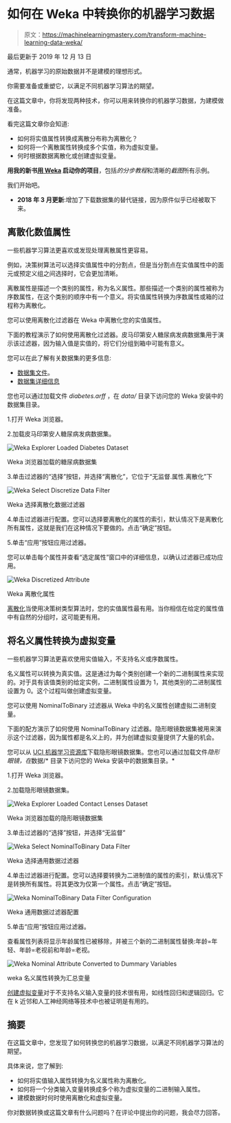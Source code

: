 # 如何在 Weka 中转换你的机器学习数据

> 原文：<https://machinelearningmastery.com/transform-machine-learning-data-weka/>

最后更新于 2019 年 12 月 13 日

通常，机器学习的原始数据并不是建模的理想形式。

你需要准备或重塑它，以满足不同机器学习算法的期望。

在这篇文章中，你将发现两种技术，你可以用来转换你的机器学习数据，为建模做准备。

看完这篇文章你会知道:

*   如何将实值属性转换成离散分布称为离散化？
*   如何将一个离散属性转换成多个实值，称为虚拟变量。
*   何时根据数据离散化或创建虚拟变量。

**用我的新书[用 Weka](https://machinelearningmastery.com/machine-learning-mastery-weka/) 启动你的项目**，包括*的分步教程*和清晰的*截图*所有示例。

我们开始吧。

*   **2018 年 3 月更新**:增加了下载数据集的替代链接，因为原件似乎已经被取下来。

## 离散化数值属性

一些机器学习算法更喜欢或发现处理离散属性更容易。

例如，决策树算法可以选择实值属性中的分割点，但是当分割点在实值属性中的面元或预定义组之间选择时，它会更加清晰。

离散属性是描述一个类别的属性，称为名义属性。那些描述一个类别的属性被称为序数属性，在这个类别的顺序中有一个意义。将实值属性转换为序数属性或箱的过程称为离散化。

您可以使用离散化过滤器在 Weka 中离散化您的实值属性。

下面的教程演示了如何使用离散化过滤器。皮马印第安人糖尿病发病数据集用于演示该过滤器，因为输入值是实值的，将它们分组到箱中可能有意义。

您可以在此了解有关数据集的更多信息:

*   [数据集文件](https://raw.githubusercontent.com/jbrownlee/Datasets/master/pima-indians-diabetes.csv)。
*   [数据集详细信息](https://raw.githubusercontent.com/jbrownlee/Datasets/master/pima-indians-diabetes.names)

您也可以通过加载文件 *diabetes.arff* ，在 *data/* 目录下访问您的 Weka 安装中的数据集目录。

1.打开 Weka 浏览器。

2.加载皮马印第安人糖尿病发病数据集。

![Weka Explorer Loaded Diabetes Dataset](img/478bceef5eb7b1f104aed4d9b1553530.png)

Weka 浏览器加载的糖尿病数据集

3.单击过滤器的“选择”按钮，并选择“离散化”，它位于“无监督.属性.离散化”下

![Weka Select Discretize Data Filter](img/873f17a8f3f4cb1feb62e2e5daed8eb9.png)

Weka 选择离散化数据过滤器

4.单击过滤器进行配置。您可以选择要离散化的属性的索引，默认情况下是离散化所有属性，这就是我们在这种情况下要做的。点击“确定”按钮。

5.单击“应用”按钮应用过滤器。

您可以单击每个属性并查看“选定属性”窗口中的详细信息，以确认过滤器已成功应用。

![Weka Discretized Attribute](img/f7329d32eebe06e22469cd3c23e518b8.png)

Weka 离散化属性

[离散化](https://en.wikipedia.org/wiki/Discretization_of_continuous_features)当使用决策树类型算法时，您的实值属性最有用。当你相信在给定的属性值中有自然的分组时，这可能更有用。

## 将名义属性转换为虚拟变量

一些机器学习算法更喜欢使用实值输入，不支持名义或序数属性。

名义属性可以转换为真实值。这是通过为每个类别创建一个新的二进制属性来实现的。对于具有该值类别的给定实例，二进制属性设置为 1，其他类别的二进制属性设置为 0。这个过程叫做创建虚拟变量。

您可以使用 NominalToBinary 过滤器从 Weka 中的名义属性创建虚拟二进制变量。

下面的配方演示了如何使用 NominalToBinary 过滤器。隐形眼镜数据集被用来演示这个过滤器，因为属性都是名义上的，并为创建虚拟变量提供了大量的机会。

您可以从 [UCI 机器学习资源库](https://archive.ics.uci.edu/ml/datasets/Lenses)下载隐形眼镜数据集。您也可以通过加载文件*隐形眼镜，在*数据/* 目录下访问您的 Weka 安装中的数据集目录。*

1.打开 Weka 浏览器。

2.加载隐形眼镜数据集。

![Weka Explorer Loaded Contact Lenses Dataset](img/67eb2a993e4b7a16806e175c4750a5cb.png)

Weka 浏览器加载的隐形眼镜数据集

3.单击过滤器的“选择”按钮，并选择“无监督”

![Weka Select NominalToBinary Data Filter](img/40372d1217ee7d973a3f855aa5690d4f.png)

Weka 选择通用数据过滤器

4.单击过滤器进行配置。您可以选择要转换为二进制值的属性的索引，默认情况下是转换所有属性。将其更改为仅第一个属性。点击“确定”按钮。

![Weka NominalToBinary Data Filter Configuration](img/414c75870305b20d741f4620173808cf.png)

Weka 通用数据过滤器配置

5.单击“应用”按钮应用过滤器。

查看属性列表将显示年龄属性已被移除，并被三个新的二进制属性替换:年龄=年轻、年龄=老视前和年龄=老视。

![Weka Nominal Attribute Converted to Dummary Variables](img/8ea7ea5215eb22162bd8bb4c6ae188eb.png)

weka 名义属性转换为汇总变量

[创建虚拟变量](https://en.wikipedia.org/wiki/Dummy_variable_(statistics))对于不支持名义输入变量的技术很有用，如线性回归和逻辑回归。它在 k 近邻和人工神经网络等技术中也被证明是有用的。

## 摘要

在这篇文章中，您发现了如何转换您的机器学习数据，以满足不同机器学习算法的期望。

具体来说，您了解到:

*   如何将实值输入属性转换为名义属性称为离散化。
*   如何将一个分类输入变量转换成多个称为虚拟变量的二进制输入属性。
*   建模数据时何时使用离散化和虚拟变量。

你对数据转换或这篇文章有什么问题吗？在评论中提出你的问题，我会尽力回答。